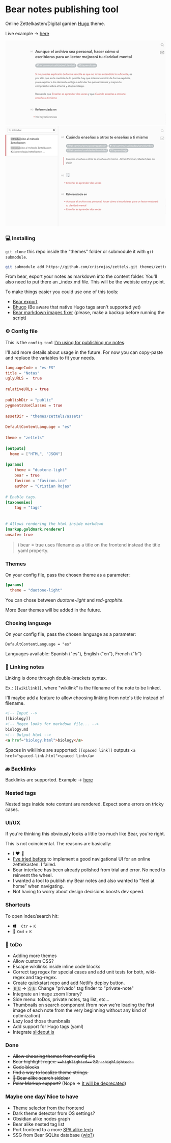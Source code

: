 
# Bear notes publishing tool

Online Zettelkasten/Digital garden [Hugo](https://gohugo.io/) theme. 

Live example → [here](https://notas.cristian.lat)

![Screenshot1](screenshot1.png)
![Screenshot2](screenshot2.png)

### 💻 Installing

`git clone` this repo inside the "themes" folder or submodule it with `git submodule`.

```bash
git submodule add https://github.com/crisrojas/zettels.git themes/zettels
```

From bear, export your notes as markdown into the content folder.
You'll also need to put there an _index.md file. This will be the webiste entry point.

To make things easier you could use one of this tools:

- [Bear export](https://github.com/andymatuschak/Bear-Markdown-Export)
- [Bhugo](https://github.com/Zach-Johnson/bhugo/blob/master/main.go) (Be aware that native Hugo tags aren't supported yet)
- [Bear markdown images fixer](https://gist.github.com/crisrojas/6662f9fc78a99dc56c2c268a713a60ee) (please, make a backup before running the script)


### ⚙️ Config file

This is the `config.toml` [I'm using for publishing my notes](https://notas.cristian.lat). 

I'll add more details about usage in the future. For now you can copy-paste and replace the variables to fit your needs.



```toml
languageCode = "es-ES"
title = "Notas"
uglyURLS =  true

relativeURLs = true

publishDir = "public"
pygmentsUseClasses = true

assetDir = "themes/zettels/assets"

DefaultContentLanguage = "es"

theme = "zettels"

[outputs]
  home = ["HTML", "JSON"]

[params]
    theme = "duotone-light" 
    bear = true
    favicon = "favicon.ico"
    author = "Cristian Rojas"

# Enable tags.
[taxonomies]
    tag = "tags"


# Allows rendering the html inside markdown
[markup.goldmark.renderer]
unsafe= true
```

> ℹ bear = true uses filename as a title on the frontend instead the title yaml property.

### Themes

On your config file, pass the chosen theme as a parameter:

```toml
[params]
  theme = "duotone-light" 
```

You can chose between *duotone-light* and *red-graphite*.

More Bear themes will be added in the future.

### Chosing language

On your config file, pass the chosen language as a parameter:

```tom
DefaultContentLanguage = "es"
```

Languages available: Spanish ("es"), English ("en"), French ("fr")

### 🔗 Linking notes

Linking is done through double-brackets syntax. 

Ex.: `[[wikilink]]`, where "wikilink" is the filename of the note to be linked.

I'll maybe add a feature to allow choosing linking from note's title instead of filename.

```html
<!-- Input -->
[[biology]]
<!-- Regex looks for markdown file... -->
biology.md
<!-- Output html -->
<a href="biology.html">biology</a>
```

Spaces in wikilinks are supported: `[[spaced link]]` outputs `<a href="spaced-link.html">spaced link</a>`

### 🔙 Backlinks

Backlinks are supported. Example → [here](https://notas.cristian.lat/empieza-haciendo-lo-que-sea-necesario-despu%C3%A9s-haz-lo-que-sea-posible-sin-darte-cuenta-y-al-cabo-de-un-tiempo-estar%C3%A1s-haciendo-lo-imposible.html)

### Nested tags

Nested tags inside note content are rendered. Expect some errors on tricky cases.

### UI/UX

If you're thinking this obviously looks a little too much like Bear, you're right.

This is not coincidental. The reasons are basically:

- I ❤️ 🐻
- [I've tried before](https://5fbd3f8577526e0008aeee8b--zkcrisrojas.netlify.app/notes) to implement a good navigational UI for an online zettelkasten. I failed.
- Bear interface has been already polished from trial and error. No need to reinvent the wheel.
- I wanted a tool to publish my Bear notes and also wanted to "feel at home" when navigating.
- Not having to worry about design decisions boosts dev speed.


### Shortcuts

To open index/search hit:

- <svg style="margin-right:5px" xmlns="http://www.w3.org/2000/svg" width="10" height="10" viewBox="0 0 24 24"><path d="M0 12v-8.646l10-1.355v10.001h-10zm11 0h13v-12l-13 1.807v10.193zm-1 1h-10v7.646l10 1.355v-9.001zm1 0v9.194l13 1.806v-11h-13z"/></svg> ` Ctr` + `K` 
-  `Cmd` + `K`

### 🚧 toDo

- Adding more themes
- Allow custom CSS?
- Escape wikilinks inside inline code blocks
- Correct tag regex for special cases and add unit tests for both, wiki-regex and tag-regex.
- Create quickstart repo and add Netlify deploy button.
- 🇪🇸 → 🇬🇧: Change "privado" tag finder to "private-note"
- Integrate an image zoom library?
- Side menu: toDos, private notes, tag list, etc...
- Thumbnails on search component (from now we're loading the first image of each note from the very beginning without any kind of optimization)
- Lazy load those thumbnails
- Add support for Hugo tags (yaml)
- Integrate [slideout js](https://slideout.js.org)

### Done

- <s>Allow choosing themes from config file</s>
- <s>Bear highlight regex: `==highlighted==` && `::highlighted::`</s>
- <s>Code blocks</s>
- <s>find a way to localize theme strings.</s>
- <s>🐻 Bear alike search sidebar</s>
- <s>Polar Markup support?</s> (Nope → [It will be deprecated](https://www.reddit.com/r/bearapp/comments/n73akc/new_to_bear_markdown_comparability_mode_or_not/gxuj81r?utm_source=share&utm_medium=web2x&context=3))

### Maybe one day/ Nice to have

- Theme selector from the frontend
- Dark theme detector from OS settings?
- Obsidian alike nodes graph
- Bear alike nested tag list
- Port frontend to a more [SPA alike tech](https://svelte.dev)
- SSG from Bear SQLite database ([wip?](https://github.com/crisrojas/miyanoSwift.git))
